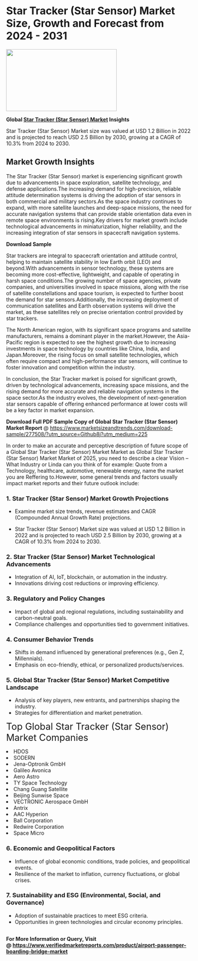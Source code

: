 <H1>Star Tracker (Star Sensor) Market Size, Growth and Forecast from 2024 - 2031</H1><img class="aligncenter size-medium wp-image-584254" src="https://thirdeyenews.in/wp-content/uploads/2024/09/Global-Market-Research-300x168.jpeg" alt="" width="300" height="168" /><p><strong>Global&nbsp;<a href="https://www.marketsizeandtrends.com/download-sample/277508/?utm_source=Github8j?utm_medium=225">Star Tracker (Star Sensor) Market</a> Insights</strong></p><p>Star Tracker (Star Sensor) Market size was valued at USD 1.2 Billion in 2022 and is projected to reach USD 2.5 Billion by 2030, growing at a CAGR of 10.3% from 2024 to 2030.</p><p><h2>Market Growth Insights</h2> <p>The Star Tracker (Star Sensor) market is experiencing significant growth due to advancements in space exploration, satellite technology, and defense applications.The increasing demand for high-precision, reliable attitude determination systems is driving the adoption of star sensors in both commercial and military sectors.As the space industry continues to expand, with more satellite launches and deep-space missions, the need for accurate navigation systems that can provide stable orientation data even in remote space environments is rising.Key drivers for market growth include technological advancements in miniaturization, higher reliability, and the increasing integration of star sensors in spacecraft navigation systems.</p> <p><strong>Download Sample</strong></p> <p>Star trackers are integral to spacecraft orientation and attitude control, helping to maintain satellite stability in low Earth orbit (LEO) and beyond.With advancements in sensor technology, these systems are becoming more cost-effective, lightweight, and capable of operating in harsh space conditions.The growing number of space agencies, private companies, and universities involved in space missions, along with the rise of satellite constellations and space tourism, is expected to further boost the demand for star sensors.Additionally, the increasing deployment of communication satellites and Earth observation systems will drive the market, as these satellites rely on precise orientation control provided by star trackers.</p> <p>The North American region, with its significant space programs and satellite manufacturers, remains a dominant player in the market.However, the Asia-Pacific region is expected to see the highest growth due to increasing investments in space technology by countries like China, India, and Japan.Moreover, the rising focus on small satellite technologies, which often require compact and high-performance star sensors, will continue to foster innovation and competition within the industry.</p> <p>In conclusion, the Star Tracker market is poised for significant growth, driven by technological advancements, increasing space missions, and the rising demand for more accurate and reliable navigation systems in the space sector.As the industry evolves, the development of next-generation star sensors capable of offering enhanced performance at lower costs will be a key factor in market expansion.</p> <p><span class=""><strong>Download Full PDF Sample Copy of Global Star Tracker (Star Sensor) Market Report</strong> @ <a href="https://www.marketsizeandtrends.com/download-sample/277508/?utm_source=Github8j?utm_medium=225" target="_blank">https://www.marketsizeandtrends.com/download-sample/277508/?utm_source=Github8j?utm_medium=225</a></span></p><p>In order to make an accurate and perceptive description of future scope of a Global&nbsp;Star Tracker (Star Sensor) Market Market as Global&nbsp;Star Tracker (Star Sensor) Market Market of 2025, you need to describe a clear Vision &ndash; What Industry or Linda can you think of for example: Quote from a Technology, healthcare, automotive, renewable energy, name the market you are Reffering to.However, some general trends and factors usually impact market reports and their future outlook include:</p><h3>1.&nbsp;<strong>Star Tracker (Star Sensor) Market Growth Projections</strong></h3><ul><li>Examine market size trends, revenue estimates and CAGR (Compounded Annual Growth Rate) projections.</li><li><p>Star Tracker (Star Sensor) Market size was valued at USD 1.2 Billion in 2022 and is projected to reach USD 2.5 Billion by 2030, growing at a CAGR of 10.3% from 2024 to 2030.</p></li></ul><h3>2.&nbsp;<strong>Star Tracker (Star Sensor) Market Technological Advancements</strong></h3><ul><li>Integration of AI, IoT, blockchain, or automation in the industry.</li><li>Innovations driving cost reductions or improving efficiency.</li></ul><h3>3.&nbsp;<strong>Regulatory and Policy Changes</strong></h3><ul><li>Impact of global and regional regulations, including sustainability and carbon-neutral goals.</li><li>Compliance challenges and opportunities tied to government initiatives.</li></ul><h3>4.&nbsp;<strong>Consumer Behavior Trends</strong></h3><ul><li>Shifts in demand influenced by generational preferences (e.g., Gen Z, Millennials).</li><li>Emphasis on eco-friendly, ethical, or personalized products/services.</li></ul><h3>5.&nbsp;<strong>Global Star Tracker (Star Sensor) Market Competitive Landscape</strong></h3><ul><li>Analysis of key players, new entrants, and partnerships shaping the industry.</li><li>Strategies for differentiation and market penetration.</li></ul><p data-pm-slice="1 1 []"><span style="color: inherit; font-family: inherit; font-size: 25px;">Top Global Star Tracker (Star Sensor) Market Companies</span></p><div class="" data-test-id=""><p><li>HDOS</li><li> SODERN</li><li> Jena-Optronik GmbH</li><li> Galileo Avonica</li><li> Aero Astro</li><li> TY Space Technology</li><li> Chang Guang Satellite</li><li> Beijing Sunwise Space</li><li> VECTRONIC Aerospace GmbH</li><li> Antrix</li><li> AAC Hyperion</li><li> Ball Corporation</li><li> Redwire Corporation</li><li> Space Micro</li></p></div><h3>6.&nbsp;<strong>Economic and Geopolitical Factors</strong></h3><ul><li>Influence of global economic conditions, trade policies, and geopolitical events.</li><li>Resilience of the market to inflation, currency fluctuations, or global crises.</li></ul><h3>7.&nbsp;<strong>Sustainability and ESG (Environmental, Social, and Governance)</strong></h3><ul><li>Adoption of sustainable practices to meet ESG criteria.</li><li>Opportunities in green technologies and circular economy principles.</li></ul><h2><strong style="font-size: 14px;">For More Information or Query, Visit @&nbsp;</strong><a style="background-color: #ffffff; font-size: 14px;" href="https://www.marketsizeandtrends.com/report/star-tracker-star-sensor-market/" target="_blank">https://www.verifiedmarketreports.com/product/airport-passenger-boarding-bridge-market</a></h2>